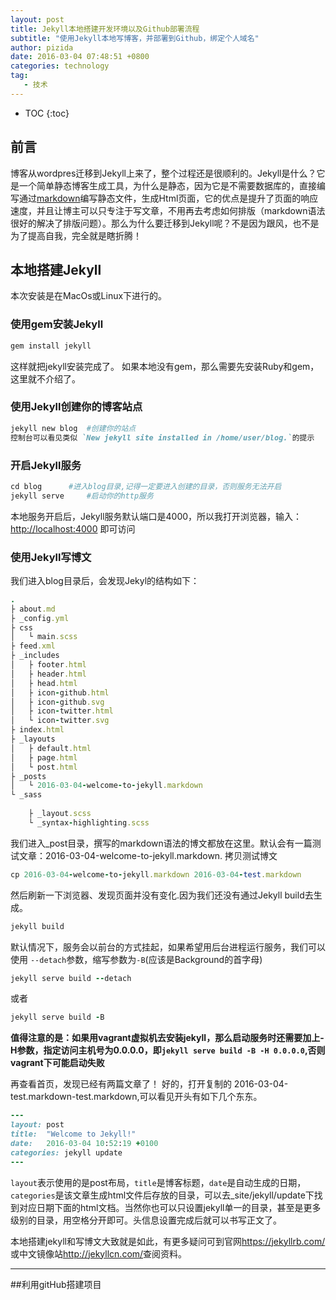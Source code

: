 ```yaml
---
layout: post
title: Jekyll本地搭建开发环境以及Github部署流程
subtitle: "使用Jekyll本地写博客，并部署到Github，绑定个人域名"
author: pizida
date: 2016-03-04 07:48:51 +0800
categories: technology
tag: 
   - 技术
---
```


* TOC
{:toc}


## 前言
  博客从wordpres迁移到Jekyll上来了，整个过程还是很顺利的。Jekyll是什么？它是一个简单静态博客生成工具，为什么是静态，因为它是不需要数据库的，直接编写通过<a href="http://wowubuntu.com/markdown/">markdown</a>编写静态文件，生成Html页面，它的优点是提升了页面的响应速度，并且让博主可以只专注于写文章，不用再去考虑如何排版（markdown语法很好的解决了排版问题）。那么为什么要迁移到Jekyll呢？不是因为跟风，也不是为了提高自我，完全就是瞎折腾！

## 本地搭建Jekyll
本次安装是在MacOs或Linux下进行的。

### 使用gem安装Jekyll
```ruby
gem install jekyll
```
这样就把jekyll安装完成了。
如果本地没有gem，那么需要先安装Ruby和gem，这里就不介绍了。

### 使用Jekyll创建你的博客站点
```ruby
jekyll new blog  #创建你的站点
控制台可以看见类似 `New jekyll site installed in /home/user/blog.`的提示
```

### 开启Jekyll服务
```ruby
cd blog    	 #进入blog目录,记得一定要进入创建的目录，否则服务无法开启
jekyll serve 	 #启动你的http服务 
```

本地服务开启后，Jekyll服务默认端口是4000，所以我打开浏览器，输入：<a href="http://localhost:4000">http://localhost:4000</a> 即可访问

### 使用Jekyll写博文
我们进入blog目录后，会发现Jekyl的结构如下：

```ruby
.
├ about.md
├ _config.yml
├ css
│   └ main.scss
├ feed.xml
├ _includes
│   ├ footer.html
│   ├ header.html
│   ├ head.html
│   ├ icon-github.html
│   ├ icon-github.svg
│   ├ icon-twitter.html
│   └ icon-twitter.svg
├ index.html
├ _layouts
│   ├ default.html
│   ├ page.html
│   └ post.html
├ _posts
│   └ 2016-03-04-welcome-to-jekyll.markdown
└ _sass
    
    ├ _layout.scss
    └ _syntax-highlighting.scss

```       
我们进入_post目录，撰写的markdown语法的博文都放在这里。默认会有一篇测试文章：2016-03-04-welcome-to-jekyll.markdown.
拷贝测试博文

```ruby
cp 2016-03-04-welcome-to-jekyll.markdown 2016-03-04-test.markdown
```

然后刷新一下浏览器、发现页面并没有变化.因为我们还没有通过Jekyll build去生成。
```ruby
jekyll build
```
默认情况下，服务会以前台的方式挂起，如果希望用后台进程运行服务，我们可以使用 `--detach`参数，缩写参数为`-B`(应该是Background的首字母)

```ruby
jekyll serve build --detach
```
或者

```ruby
jekyll serve build -B
```
**值得注意的是：如果用vagrant虚拟机去安装jekyll，那么启动服务时还需要加上-H参数，指定访问主机号为0.0.0.0，即`jekyll serve build -B -H 0.0.0.0`,否则vagrant下可能启动失败**

再查看首页，发现已经有两篇文章了！
好的，打开复制的 2016-03-04-test.markdown-test.markdown,可以看见开头有如下几个东东。

```ruby
---
layout: post
title:  "Welcome to Jekyll!"
date:   2016-03-04 10:52:19 +0100
categories: jekyll update
---
```

`layout`表示使用的是post布局，`title`是博客标题，`date`是自动生成的日期，`categories`是该文章生成html文件后存放的目录，可以去_site/jekyll/update下找到对应日期下面的html文档。当然你也可以只设置jekyll单一的目录，甚至是更多级别的目录，用空格分开即可。头信息设置完成后就可以书写正文了。

本地搭建jekyll和写博文大致就是如此，有更多疑问可到官网<a href="https://jekyllrb.com/">https://jekyllrb.com/</a>或中文镜像站<a href="http://jekyllcn.com/">http://jekyllcn.com/</a>查阅资料。

***

##利用gitHub搭建项目







